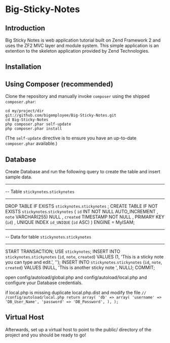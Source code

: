 Big-Sticky-Notes
================

Introduction
------------
Big Sticky Notes is web application tutorial built on Zend Framework 2 and uses
the ZF2 MVC layer and module system. This simple application is an extention to
the skeleton application provided by Zend Technologies.

Installation
------------

Using Composer (recommended)
----------------------------
Clone the repository and manually invoke `composer` using the shipped
`composer.phar`:

    cd my/project/dir
    git://github.com/bigemployee/Big-Sticky-Notes.git
    cd Big-Sticky-Notes
    php composer.phar self-update
    php composer.phar install

(The `self-update` directive is to ensure you have an up-to-date `composer.phar`
available.)

Database
--------
Create Database and run the following query to create the table and insert
sample data.
-- -----------------------------------------------------
-- Table `stickynotes`.`stickynotes`
-- -----------------------------------------------------
DROP TABLE IF EXISTS `stickynotes`.`stickynotes` ;
CREATE TABLE IF NOT EXISTS `stickynotes`.`stickynotes` (
`id` INT NOT NULL AUTO_INCREMENT ,
`note` VARCHAR(255) NULL ,
`created` TIMESTAMP NOT NULL ,
PRIMARY KEY (`id`) ,
UNIQUE INDEX `id_UNIQUE` (`id` ASC) )
ENGINE = MyISAM;
-- -----------------------------------------------------
-- Data for table `stickynotes`.`stickynotes`
-- -----------------------------------------------------
START TRANSACTION;
USE `stickynotes`;
INSERT INTO `stickynotes`.`stickynotes` (`id`, `note`, `created`) VALUES (1, 'This is a sticky note you can type and edit.', '');
INSERT INTO `stickynotes`.`stickynotes` (`id`, `note`, `created`) VALUES (NULL, 'This is another sticky note ', NULL);
COMMIT;

open config/autoload/global.php and config/autoload/local.php and configure
your Database credentials.

if local.php is missing duplicate local.php.dist and modify the file
`// /config/autoload/local.php
return array(
    'db' => array(
        'username' => 'DB_User_Name',
        'password' => 'DB_Password',
    ),
);`

Virtual Host
------------
Afterwards, set up a virtual host to point to the public/ directory of the
project and you should be ready to go!
